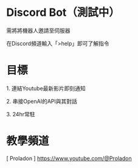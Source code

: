 # Discord Bot（測試中）
<p>需將將機器人邀請至伺服器</p>
<p>在Discord頻道輸入「>help」即可了解指令</p>

# 目標
<p>1. 連結Youtube最新影片即刻通知</p>
<p>2. 串接OpenAI的API與其對話</p>
<p>3. 24hr常駐</p>

# 教學頻道
[ Proladon ] https://www.youtube.com/@Proladon
